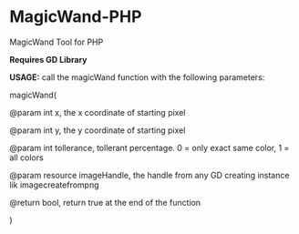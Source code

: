 MagicWand-PHP
=============

MagicWand Tool for PHP

**Requires GD Library**

**USAGE:**
call the magicWand function with the following parameters:

magicWand(

@param int x, the x coordinate of starting pixel

@param int y, the y coordinate of starting pixel

@param int tollerance, tollerant percentage. 0 = only exact same color, 1 = all colors

@param resource imageHandle, the handle from any GD creating instance lik imagecreatefrompng

@return bool, return true at the end of the function

)
